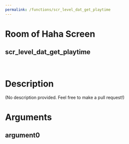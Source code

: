```yaml
---
permalink: /functions/scr_level_dat_get_playtime
---
```

# Room of Haha Screen  
## scr_level_dat_get_playtime  
&nbsp;  
# Description  
(No description provided. Feel free to make a pull request!) 
&nbsp;  
# Arguments
## argument0

&nbsp;  



